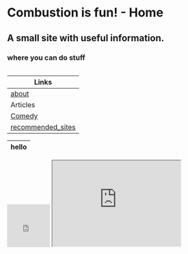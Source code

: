 # Combustion is fun! - Home

## A small site with useful information.
### where you can do stuff


![]()


| Links |
|--|
| [about](about.md) |
| Articles |
| [Comedy](comedy/comedy.md) |
| [recommended_sites](InterestingBytes/articles/recommended_sites.md) |

|                                hello                          |
|--|
<iframe width="100" height="100" src="https://www.youtube.com/embed/Q6kJaMf3Lgo?si=Lyd2bbwIxFeTeLm_" title="YouTube video player" frameborder="0" allow="accelerometer; autoplay; clipboard-write; encrypted-media; gyroscope; picture-in-picture; web-share" allowfullscreen></iframe>

<iframe src="https://www.youtube.com/embed/@pbsspacetime" height="200" width="300" title="Iframe Example"></iframe>
